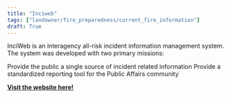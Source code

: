 ```yaml
---
title: "Inciweb"
tags: ["landowner/fire_preparedness/current_fire_information"]
draft: True
---
```


InciWeb is an interagency all-risk incident information management system. The system was developed with two primary missions:

Provide the public a single source of incident related information
Provide a standardized reporting tool for the Public Affairs community

[**Visit the website here!**](https://inciweb.wildfire.gov/)

